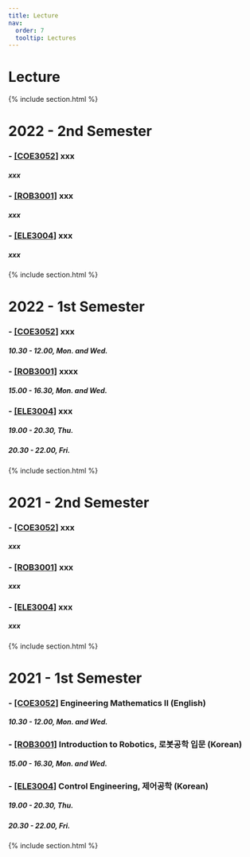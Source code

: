 ```yaml
---
title: Lecture
nav:
  order: 7
  tooltip: Lectures
---
```


# <i class="fas fa-book"></i> Lecture

{% include section.html %}


# 2022 - 2nd Semester


### - [[COE3052]](https://www.youtube.com/watch?v=vhfJVQQfI9c) xxx
##### xxx
   
### - [[ROB3001]](https://www.youtube.com/watch?v=vhfJVQQfI9c) xxx   
##### xxx
   
### - [[ELE3004]](https://www.youtube.com/watch?v=vhfJVQQfI9c) xxx
##### xxx   




{% include section.html %}


# 2022 - 1st Semester


### - [[COE3052]](https://www.youtube.com/watch?v=vhfJVQQfI9c) xxx
##### 10.30 - 12.00, Mon. and Wed.
   
### - [[ROB3001]](https://www.youtube.com/watch?v=vhfJVQQfI9c) xxxx   
##### 15.00 - 16.30, Mon. and Wed.
   
### - [[ELE3004]](https://www.youtube.com/watch?v=vhfJVQQfI9c) xxx
##### 19.00 - 20.30, Thu.   
##### 20.30 - 22.00, Fri.



{% include section.html %}


# 2021 - 2nd Semester


### - [[COE3052]](https://www.youtube.com/watch?v=vhfJVQQfI9c) xxx
##### xxx
   
### - [[ROB3001]](https://www.youtube.com/watch?v=vhfJVQQfI9c) xxx   
##### xxx
   
### - [[ELE3004]](https://www.youtube.com/watch?v=vhfJVQQfI9c) xxx
##### xxx   




{% include section.html %}


# 2021 - 1st Semester


### - [[COE3052]](https://www.youtube.com/watch?v=vhfJVQQfI9c) Engineering Mathematics II (English)
##### 10.30 - 12.00, Mon. and Wed.
   
### - [[ROB3001]](https://www.youtube.com/watch?v=vhfJVQQfI9c) Introduction to Robotics, 로봇공학 입문 (Korean)   
##### 15.00 - 16.30, Mon. and Wed.
   
### - [[ELE3004]](https://www.youtube.com/watch?v=vhfJVQQfI9c) Control Engineering, 제어공학 (Korean)   
##### 19.00 - 20.30, Thu.   
##### 20.30 - 22.00, Fri.

{% include section.html %}